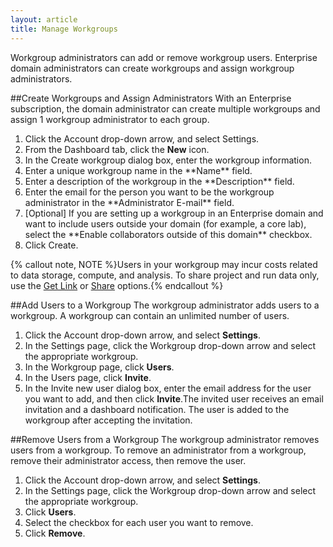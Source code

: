 ```yaml
---
layout: article
title: Manage Workgroups
---
```


Workgroup administrators can add or remove workgroup users. Enterprise domain administrators can create workgroups and assign workgroup administrators. 

##Create Workgroups and Assign Administrators
With an Enterprise subscription, the domain administrator can create multiple workgroups and assign 1 workgroup administrator to each group. 

1. 	Click the Account drop-down arrow, and select Settings.
2. 	From the Dashboard tab, click the **New** icon.
3.	In the Create workgroup dialog box, enter the workgroup information.<ol type="a">
 <li>Enter a unique workgroup name in the **Name** field.</li>
 <li>Enter a description of the workgroup in the **Description** field.</li>
 <li>Enter the email for the person you want to be the workgroup administrator in the **Administrator E-mail** field.</li>
<li>[Optional]  If you are setting up a workgroup in an Enterprise domain and want to include users outside your domain (for example, a core lab), select the **Enable collaborators outside of this domain** checkbox.
</li>
 <li>Click Create.</li></ol>

{% callout note, NOTE %}Users in your workgroup may incur costs related to data storage, compute, and analysis. To share project and run data only, use the [Get Link](/articles/tutorials/share-data-using-get-link) or [Share](/articles/tutorials/share-data-using-email) options.{% endcallout %}

##Add Users to a Workgroup
The workgroup administrator adds users to a workgroup. A workgroup can contain an unlimited number of users.

1. 	Click the Account drop-down arrow, and select **Settings**.
2. 	In the Settings page, click the Workgroup drop-down arrow and select the appropriate workgroup.
3.	In the Workgroup page, click **Users**.
4.	In the Users page, click **Invite**.
5.	In the Invite new user dialog box, enter the email address for the user you want to add, and then click **Invite**.The invited user receives an email invitation and a dashboard notification. The user is added to the workgroup after accepting the invitation.

##Remove Users from a Workgroup
The workgroup administrator removes users from a workgroup. To remove an administrator from a workgroup, remove their administrator access, then remove the user.

1. 	Click the Account drop-down arrow, and select **Settings**.
2.	In the Settings page, click the Workgroup drop-down arrow and select the appropriate workgroup.
3. 	Click **Users**.
4. 	Select the checkbox for each user you want to remove.
5. 	Click **Remove**.

